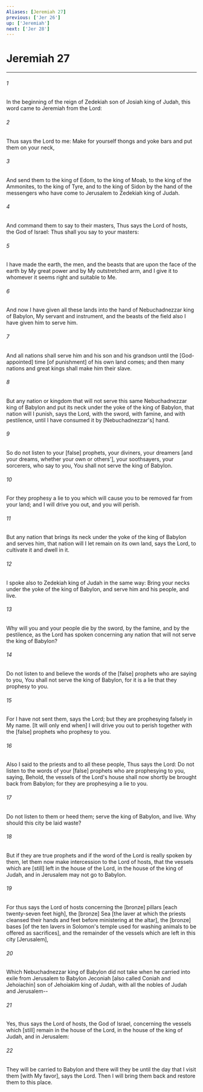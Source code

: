 ```yaml
---
Aliases: [Jeremiah 27]
previous: ['Jer 26']
up: ['Jeremiah']
next: ['Jer 28']
---
```

# Jeremiah 27

***


###### 1 


In the beginning of the reign of Zedekiah son of Josiah king of Judah, this word came to Jeremiah from the Lord: 


###### 2 


Thus says the Lord to me: Make for yourself thongs and yoke bars and put them on your neck, 


###### 3 


And send them to the king of Edom, to the king of Moab, to the king of the Ammonites, to the king of Tyre, and to the king of Sidon by the hand of the messengers who have come to Jerusalem to Zedekiah king of Judah. 


###### 4 


And command them to say to their masters, Thus says the Lord of hosts, the God of Israel: Thus shall you say to your masters: 


###### 5 


I have made the earth, the men, and the beasts that are upon the face of the earth by My great power and by My outstretched arm, and I give it to whomever it seems right and suitable to Me. 


###### 6 


And now I have given all these lands into the hand of Nebuchadnezzar king of Babylon, My servant and instrument, and the beasts of the field also I have given him to serve him. 


###### 7 


And all nations shall serve him and his son and his grandson until the [God-appointed] time [of punishment] of his own land comes; and then many nations and great kings shall make him their slave. 


###### 8 


But any nation or kingdom that will not serve this same Nebuchadnezzar king of Babylon and put its neck under the yoke of the king of Babylon, that nation will I punish, says the Lord, with the sword, with famine, and with pestilence, until I have consumed it by [Nebuchadnezzar's] hand. 


###### 9 


So do not listen to your [false] prophets, your diviners, your dreamers [and your dreams, whether your own or others'], your soothsayers, your sorcerers, who say to you, You shall not serve the king of Babylon. 


###### 10 


For they prophesy a lie to you which will cause you to be removed far from your land; and I will drive you out, and you will perish. 


###### 11 


But any nation that brings its neck under the yoke of the king of Babylon and serves him, that nation will I let remain on its own land, says the Lord, to cultivate it and dwell in it. 


###### 12 


I spoke also to Zedekiah king of Judah in the same way: Bring your necks under the yoke of the king of Babylon, and serve him and his people, and live. 


###### 13 


Why will you and your people die by the sword, by the famine, and by the pestilence, as the Lord has spoken concerning any nation that will not serve the king of Babylon? 


###### 14 


Do not listen to and believe the words of the [false] prophets who are saying to you, You shall not serve the king of Babylon, for it is a lie that they prophesy to you. 


###### 15 


For I have not sent them, says the Lord; but they are prophesying falsely in My name. [It will only end when] I will drive you out to perish together with the [false] prophets who prophesy to you. 


###### 16 


Also I said to the priests and to all these people, Thus says the Lord: Do not listen to the words of your [false] prophets who are prophesying to you, saying, Behold, the vessels of the Lord's house shall now shortly be brought back from Babylon; for they are prophesying a lie to you. 


###### 17 


Do not listen to them or heed them; serve the king of Babylon, and live. Why should this city be laid waste? 


###### 18 


But if they are true prophets and if the word of the Lord is really spoken by them, let them now make intercession to the Lord of hosts, that the vessels which are [still] left in the house of the Lord, in the house of the king of Judah, and in Jerusalem may not go to Babylon. 


###### 19 


For thus says the Lord of hosts concerning the [bronze] pillars [each twenty-seven feet high], the [bronze] Sea [the laver at which the priests cleansed their hands and feet before ministering at the altar], the [bronze] bases [of the ten lavers in Solomon's temple used for washing animals to be offered as sacrifices], and the remainder of the vessels which are left in this city [Jerusalem], 


###### 20 


Which Nebuchadnezzar king of Babylon did not take when he carried into exile from Jerusalem to Babylon Jeconiah [also called Coniah and Jehoiachin] son of Jehoiakim king of Judah, with all the nobles of Judah and Jerusalem-- 


###### 21 


Yes, thus says the Lord of hosts, the God of Israel, concerning the vessels which [still] remain in the house of the Lord, in the house of the king of Judah, and in Jerusalem: 


###### 22 


They will be carried to Babylon and there will they be until the day that I visit them [with My favor], says the Lord. Then I will bring them back and restore them to this place.
